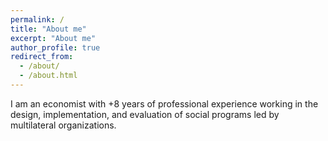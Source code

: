```yaml
---
permalink: /
title: "About me"
excerpt: "About me"
author_profile: true
redirect_from: 
  - /about/
  - /about.html
---
```


I am an economist with +8 years of professional experience working in the design, implementation, and evaluation of social programs led by multilateral organizations.
